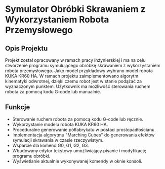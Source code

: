 # Symulator Obróbki Skrawaniem z Wykorzystaniem Robota Przemysłowego

## Opis Projektu
Projekt został opracowany w ramach pracy inżynierskiej i ma na celu stworzenie programu symulującego obróbkę skrawaniem z wykorzystaniem robota przemysłowego. Jako model przykładowy wybrano model robota KUKA KR60 HA. W ramach projektu zaimplementowano algorytm kinematyki odwrotnej, dzięki czemu robot jest w stanie podążać za wyznaczonym punktem. Użytkownik ma możliwość sterowania ruchem robota za pomocą kodu G-code lub manualnie.

## Funkcje
- Sterowanie ruchem robota za pomocą kodu G-code lub ręcznie.
- Wykorzystanie modelu robota KUKA KR60 HA.
- Proceduralne generowanie półfabrykatu w postaci prostopadłościanu.
- Implementacja algorytmu "Marching Cubes" do generowania efektów symulacji skrawania w czasie rzeczywistym.
- Wsparcie dla komend G0, G1, G2, G3.
- Wbudowany edytor tekstowy umożliwiający pisanie i modyfikację programu obróbki.
- Wyświetlanie aktualnie wykonywanej komendy w oknie konsoli.
